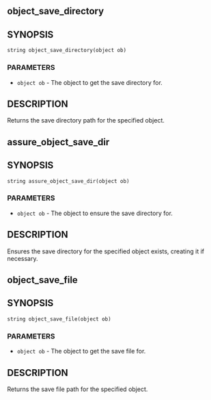 ## object_save_directory

## SYNOPSIS

    string object_save_directory(object ob)

### PARAMETERS

* `object ob` - The object to get the save directory for.

## DESCRIPTION

Returns the save directory path for the specified object.

## assure_object_save_dir

## SYNOPSIS

    string assure_object_save_dir(object ob)

### PARAMETERS

* `object ob` - The object to ensure the save directory for.

## DESCRIPTION

Ensures the save directory for the specified object exists,
creating it if necessary.

## object_save_file

## SYNOPSIS

    string object_save_file(object ob)

### PARAMETERS

* `object ob` - The object to get the save file for.

## DESCRIPTION

Returns the save file path for the specified object.

